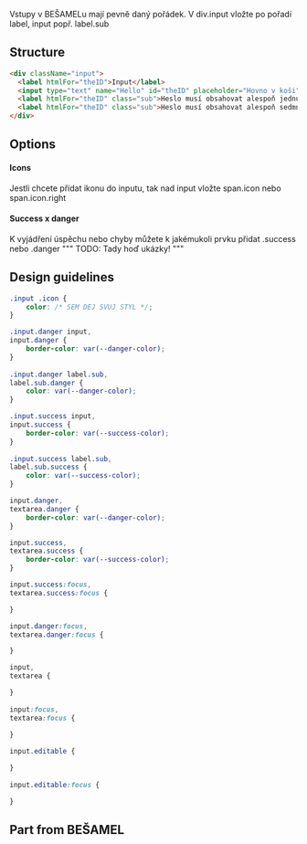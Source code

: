 
Vstupy v BEŠAMELu mají pevně daný pořádek. V div.input vložte po pořadí label, input popř. label.sub

## Structure
``` html
<div className="input">
  <label htmlFor="theID">Input</label>
  <input type="text" name="Hello" id="theID" placeholder="Hovno v koši" />
  <label htmlFor="theID" class="sub">Heslo musí obsahovat alespoň jednu číslici</label>
  <label htmlFor="theID" class="sub">Heslo musí obsahovat alespoň sedmncáct trpaslíků</label>
</div>
````
## Options
#### Icons
Jestli chcete přidat ikonu do inputu, tak nad input vložte span.icon nebo span.icon.right

#### Success x danger
K vyjádření úspěchu nebo chyby můžete k jakémukoli prvku přidat .success nebo .danger
""" TODO: Tady hoď ukázky! """


## Design guidelines
``` css 
.input .icon {
    color: /* SEM DEJ SVUJ STYL */;
}

.input.danger input,
input.danger {
    border-color: var(--danger-color);
}
  
.input.danger label.sub,
label.sub.danger {
    color: var(--danger-color);
}

.input.success input,
input.success {
    border-color: var(--success-color);
}
  
.input.success label.sub,
label.sub.success {
    color: var(--success-color);
}

input.danger,
textarea.danger {
    border-color: var(--danger-color);
}  

input.success,
textarea.success {
    border-color: var(--success-color);
}

input.success:focus,
textarea.success:focus {

}  

input.danger:focus,
textarea.danger:focus {

}

input,
textarea {

}
  
input:focus,
textarea:focus {

}
  
input.editable {

}
  
input.editable:focus {

}

```

## Part from BEŠAMEL
```

```
